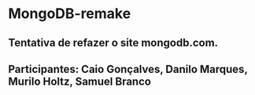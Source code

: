 # MongoDB-remake
## Tentativa de refazer o site mongodb.com.
## Participantes: Caio Gonçalves, Danilo Marques, Murilo Holtz, Samuel Branco
